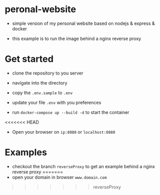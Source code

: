 # peronal-website

- simple version of my personal website based on nodejs &amp; express &amp; docker

- this example is to run the image behind a nginx reverse proxy

# Get started

- clone the repository to you server

- navigate into the directory

- copy the `.env.sample` to `.env`

- update your file `.env` with you preferences

- run `docker-compose up --build -d` to start the container

<<<<<<< HEAD
- Open your browser on `ip:8080` or `localhost:8080`

# Examples

- checkout the branch `reverseProxy` to get an example behind a nginx reverse proxy
=======
- open your domain in browser `www.domain.com`
>>>>>>> reverseProxy
